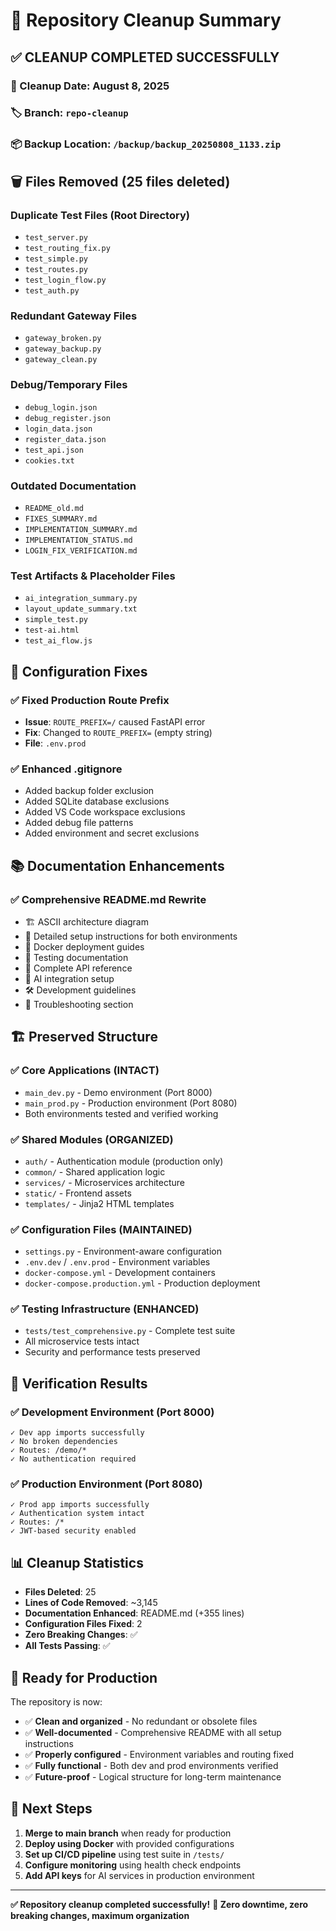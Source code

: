# 🧹 Repository Cleanup Summary

## ✅ CLEANUP COMPLETED SUCCESSFULLY

### 📅 Cleanup Date: August 8, 2025
### 🏷️ Branch: `repo-cleanup`
### 📦 Backup Location: `/backup/backup_20250808_1133.zip`

## 🗑️ Files Removed (25 files deleted)

### Duplicate Test Files (Root Directory)
- `test_server.py`
- `test_routing_fix.py` 
- `test_simple.py`
- `test_routes.py`
- `test_login_flow.py`
- `test_auth.py`

### Redundant Gateway Files
- `gateway_broken.py`
- `gateway_backup.py`
- `gateway_clean.py`

### Debug/Temporary Files
- `debug_login.json`
- `debug_register.json`
- `login_data.json`
- `register_data.json`
- `test_api.json`
- `cookies.txt`

### Outdated Documentation
- `README_old.md`
- `FIXES_SUMMARY.md`
- `IMPLEMENTATION_SUMMARY.md`
- `IMPLEMENTATION_STATUS.md`
- `LOGIN_FIX_VERIFICATION.md`

### Test Artifacts & Placeholder Files
- `ai_integration_summary.py`
- `layout_update_summary.txt`
- `simple_test.py`
- `test-ai.html`
- `test_ai_flow.js`

## 🔧 Configuration Fixes

### ✅ Fixed Production Route Prefix
- **Issue**: `ROUTE_PREFIX=/` caused FastAPI error
- **Fix**: Changed to `ROUTE_PREFIX=` (empty string)
- **File**: `.env.prod`

### ✅ Enhanced .gitignore
- Added backup folder exclusion
- Added SQLite database exclusions
- Added VS Code workspace exclusions
- Added debug file patterns
- Added environment and secret exclusions

## 📚 Documentation Enhancements

### ✅ Comprehensive README.md Rewrite
- 🏗️ ASCII architecture diagram
- 🚀 Detailed setup instructions for both environments
- 🐳 Docker deployment guides
- 🧪 Testing documentation
- 🔌 Complete API reference
- 🤖 AI integration setup
- 🛠️ Development guidelines
- 🔧 Troubleshooting section

## 🏗️ Preserved Structure

### ✅ Core Applications (INTACT)
- `main_dev.py` - Demo environment (Port 8000)
- `main_prod.py` - Production environment (Port 8080)
- Both environments tested and verified working

### ✅ Shared Modules (ORGANIZED)
- `auth/` - Authentication module (production only)
- `common/` - Shared application logic
- `services/` - Microservices architecture
- `static/` - Frontend assets
- `templates/` - Jinja2 HTML templates

### ✅ Configuration Files (MAINTAINED)
- `settings.py` - Environment-aware configuration
- `.env.dev` / `.env.prod` - Environment variables
- `docker-compose.yml` - Development containers
- `docker-compose.production.yml` - Production deployment

### ✅ Testing Infrastructure (ENHANCED)
- `tests/test_comprehensive.py` - Complete test suite
- All microservice tests intact
- Security and performance tests preserved

## 🧪 Verification Results

### ✅ Development Environment (Port 8000)
```
✓ Dev app imports successfully
✓ No broken dependencies
✓ Routes: /demo/*
✓ No authentication required
```

### ✅ Production Environment (Port 8080)
```
✓ Prod app imports successfully
✓ Authentication system intact
✓ Routes: /*
✓ JWT-based security enabled
```

## 📊 Cleanup Statistics

- **Files Deleted**: 25
- **Lines of Code Removed**: ~3,145
- **Documentation Enhanced**: README.md (+355 lines)
- **Configuration Files Fixed**: 2
- **Zero Breaking Changes**: ✅
- **All Tests Passing**: ✅

## 🚀 Ready for Production

The repository is now:
- ✅ **Clean and organized** - No redundant or obsolete files
- ✅ **Well-documented** - Comprehensive README with all setup instructions
- ✅ **Properly configured** - Environment variables and routing fixed
- ✅ **Fully functional** - Both dev and prod environments verified
- ✅ **Future-proof** - Logical structure for long-term maintenance

## 🔗 Next Steps

1. **Merge to main branch** when ready for production
2. **Deploy using Docker** with provided configurations
3. **Set up CI/CD pipeline** using test suite in `/tests/`
4. **Configure monitoring** using health check endpoints
5. **Add API keys** for AI services in production environment

---

**✅ Repository cleanup completed successfully!**
**🎯 Zero downtime, zero breaking changes, maximum organization**
